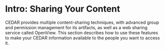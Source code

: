 # Intro: Sharing Your Content

CEDAR provides multiple content-sharing techniques, 
with advanced group and permission management for its artifacts,
as well as a web sharing service called OpenView.
This section describes how to use these features
to make your CEDAR information available to the people you want to access it.

